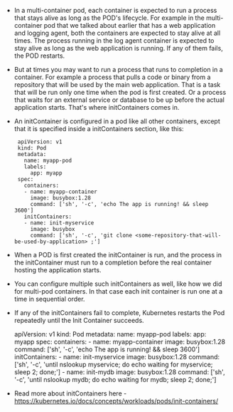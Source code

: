  * In a multi-container pod, each container is expected to run a process that stays alive as long as the POD's lifecycle. 
    For example in the multi-container pod that we talked about earlier that has a web application and logging agent, both the containers 
    are expected to stay alive at all times. The process running in the log agent container is expected to stay alive as long as the web 
    application is running. If any of them fails, the POD restarts.



 * But at times you may want to run a process that runs to completion in a container. For example a process that pulls a code or binary 
   from a repository that will be used by the main web application. That is a task that will be run only one time when the pod is first created. 
   Or a process that waits for an external service or database to be up before the actual application starts. That's where initContainers comes in.
   
 * An initContainer is configured in a pod like all other containers, except that it is specified inside a initContainers section, like this:


        apiVersion: v1
        kind: Pod
        metadata:
          name: myapp-pod
          labels:
            app: myapp
        spec:
          containers:
          - name: myapp-container
            image: busybox:1.28
            command: ['sh', '-c', 'echo The app is running! && sleep 3600']
          initContainers:
          - name: init-myservice
            image: busybox
            command: ['sh', '-c', 'git clone <some-repository-that-will-be-used-by-application> ;']


  * When a POD is first created the initContainer is run, and the process in the initContainer must run to a completion before the 
     real container hosting the application starts.
     
   * You can configure multiple such initContainers as well, like how we did for multi-pod containers. In that case each init container is run 
     one at a time in sequential order.
     
   * If any of the initContainers fail to complete, Kubernetes restarts the Pod repeatedly until the Init Container succeeds.

        apiVersion: v1
        kind: Pod
        metadata:
          name: myapp-pod
          labels:
            app: myapp
        spec:
          containers:
          - name: myapp-container
            image: busybox:1.28
            command: ['sh', '-c', 'echo The app is running! && sleep 3600']
          initContainers:
          - name: init-myservice
            image: busybox:1.28
            command: ['sh', '-c', 'until nslookup myservice; do echo waiting for myservice; sleep 2; done;']
          - name: init-mydb
            image: busybox:1.28
            command: ['sh', '-c', 'until nslookup mydb; do echo waiting for mydb; sleep 2; done;']

   * Read more about initContainers here - https://kubernetes.io/docs/concepts/workloads/pods/init-containers/
